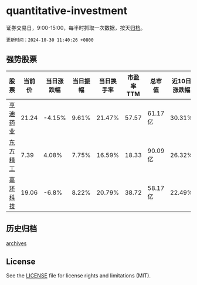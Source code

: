 # quantitative-investment

证券交易日，9:00-15:00，每半时抓取一次数据，按天[归档](archives)。

`更新时间：2024-10-30 11:40:26 +0800`

## 强势股票

|股票|当前价|当日涨跌幅|当日振幅|当日换手率|市盈率TTM|总市值|近10日涨跌幅|
|----|----|----|----|----|----|----|----|
|[亨迪药业](https://xueqiu.com/S/SZ301211)|21.24|-4.15%|9.61%|21.47%|57.57|61.17亿|30.31%|
|[东方精工](https://xueqiu.com/S/SZ002611)|7.39|4.08%|7.75%|16.59%|18.33|90.09亿|26.32%|
|[嘉环科技](https://xueqiu.com/S/SH603206)|19.06|-6.8%|8.22%|20.79%|38.72|58.17亿|22.49%|

## 历史归档

[archives](archives)

## License

See the [LICENSE](LICENSE) file for license rights and limitations (MIT).